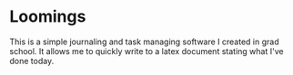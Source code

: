 # Loomings
This is a simple journaling and task managing software I created in grad school.  It allows me to quickly write to a latex document stating what I've done today.
